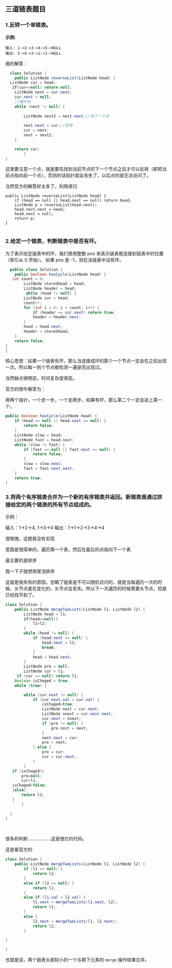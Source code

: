 ##                                           三道链表题目

### 1.反转一个单链表。

**示例:**

```
输入: 1->2->3->4->5->NULL
输出: 5->4->3->2->1->NULL
```





我的解答：
        
```java
  class Solution {
    public ListNode reverseList(ListNode head) {
  ListNode cur = head;
   if(cur==null) return null;
    ListNode next = cur.next;
    cur.next = null;
    //循环体
    while (next != null) {
       
        ListNode next2 = next.next;//找下一个点
      
        next.next = cur;//反转
        cur = next;
        next = next2;
    }

    return cur;
        }
}
```

这里要注意一个点，就是要先找到当前节点的下一个节点之后才可以反转（即把当前点指向前一个点），否则的话指针就会丢失了，以后点的就无法访问了。

当然官方的解答好太多了，利用递归

```
public ListNode reverseList(ListNode head) {
    if (head == null || head.next == null) return head;
    ListNode p = reverseList(head.next);
    head.next.next = head;
    head.next = null;
    return p;
}


```

### 2.给定一个链表，判断链表中是否有环。

为了表示给定链表中的环，我们使用整数 pos 来表示链表尾连接到链表中的位置（索引从 0 开始）。 如果 pos 是 -1，则在该链表中没有环。
    

```java
  public class Solution {
    public boolean hasCycle(ListNode head) {
   int count = 0;
        ListNode storedhead = head;
        ListNode header = head;
         while (head != null) {
        ListNode cur = head;
        count++;
        for (int i = 0; i < count; i++) {
            if (header == cur.next) return true;
            header = header.next;
        }
        head = head.next;
        header = storedhead;
    }
    return false;
}
}
```
核心思想：如果一个链表有环，那么当连接成环的那个一个节点一定会在之前出现一次，所以每一到个节点都检测一遍是否出现过。

当然缺点很明显，时间复杂度很高。

官方的很牛解答为：

用两个指针，一个走一步，一个走两步，如果有环，那么第二个一定会追上第一个。

```java
public boolean hasCycle(ListNode head) {
    if (head == null || head.next == null) {
        return false;
    }
    ListNode slow = head;
    ListNode fast = head.next;
    while (slow != fast) {
        if (fast == null || fast.next == null) {
            return false;
        }
        slow = slow.next;
        fast = fast.next.next;
    }
    return true;
}
```



### 3.将两个有序链表合并为一个新的有序链表并返回。新链表是通过拼接给定的两个链表的所有节点组成的。 

示例：

输入：1->2->4, 1->3->4
输出：1->1->2->3->4->4



很惭愧，这题我没有实现

思路是很简单的，遍历第一个表，然后在最后的点指向下一个表

最主要的是排序

我一下子就想用冒泡排序

这就是我失败的原因，忽略了链表是不可以随机访问的，就是当每遍历一次的时候，头节点是在变化的，头节点会丢失。所以下一次遍历的时候需要头节点，但是已经找不到了。



```java
class Solution {
    public ListNode mergeTwoLists(ListNode l1, ListNode l2) {
        ListNode head = l1;
        if(head==null){
            l1=l2;
        }
        while (head != null) {
            if (head.next == null) {
                head.next = l2;
                break;
            }
            head = head.next;
        }
        ListNode pre = null;
        ListNode cur = l1;  
     if (cur == null) return l1;
    Boolean isChaged = true;
    while (true) {

        while (cur.next != null) {
            if (cur.next.val < cur.val) {
                isChaged=true;
                ListNode next = cur.next;
                ListNode nnext = cur.next.next;
                cur.next = nnext;
                if (pre != null) {
                    pre.next = next;
                }
                next.next = cur;
                pre = next;
            } else {
                pre = cur;
                cur = cur.next;
            }
        }
   if (isChaged){
       pre=null;
       cur=l1;
   isChaged=false;
   }else{
       return l1;
   }
       }

  }
}
```

​       

很多的判断..................这是很烂的代码。

还是看官方的



```java
class Solution {
    public ListNode mergeTwoLists(ListNode l1, ListNode l2) {
        if (l1 == null) {
            return l2;
        }
        else if (l2 == null) {
            return l1;
        }
        else if (l1.val < l2.val) {
            l1.next = mergeTwoLists(l1.next, l2);
            return l1;
        }
        else {
            l2.next = mergeTwoLists(l1, l2.next);
            return l2;
        }

}

}
```


也就是说，两个链表头部较小的一个与剩下元素的 `merge` 操作结果合并。






